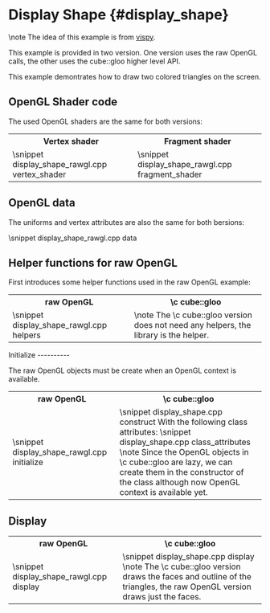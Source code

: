 
Display Shape {#display_shape}
=============

\note The idea of this example is from
[vispy](http://vispy.org/examples/basics/gloo/display_shape.html).

This example is provided in two version. One version uses the raw
OpenGL calls, the other uses the cube::gloo higher level API.

This example demontrates how to draw two colored triangles on the screen.

OpenGL Shader code
------------------

The used OpenGL shaders are the same for both versions:

<table>
<tr><th>Vertex shader</th><th>Fragment shader</th></tr>
<tr>
<td>
\snippet display_shape_rawgl.cpp vertex_shader
<td>
\snippet display_shape_rawgl.cpp fragment_shader
</td>
</tr>
</table>

OpenGL data
-----------

The uniforms and vertex attributes are also the same for both bersions:

\snippet display_shape_rawgl.cpp data


Helper functions for raw OpenGL
-------------------------------

First introduces some helper functions used in the raw OpenGL example:

<table>
<tr><th>raw OpenGL</th><th>\c cube::gloo</th></tr>
<tr>
<td>
\snippet display_shape_rawgl.cpp helpers
</td>
<td>
\note The \c cube::gloo version does not need any helpers, the library is the helper.
</td>
</tr>
</table>
Initialize
----------

The raw OpenGL objects must be create when an OpenGL context is available.
<table>
<tr><th>raw OpenGL</th><th>\c cube::gloo</th></tr>
<tr>
<td>
\snippet display_shape_rawgl.cpp initialize
</td>
<td>
\snippet display_shape.cpp construct
With the following class attributes:
\snippet display_shape.cpp class_attributes
\note
Since the OpenGL objects in \c cube::gloo are lazy, we can create them in
the constructor of the class although now OpenGL context is available yet.
</td>
</tr>
</table>

Display
-------
<table>
<tr><th>raw OpenGL</th><th>\c cube::gloo</th></tr>
<tr>
<td>
\snippet display_shape_rawgl.cpp display
</td>
<td>
\snippet display_shape.cpp display
\note
The \c cube::gloo version draws the faces and outline of the triangles,
the raw OpenGL version draws just the faces.
</td>
</tr>
</table>
